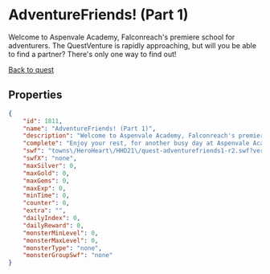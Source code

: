 # AdventureFriends! (Part 1)

Welcome to Aspenvale Academy, Falconreach's premiere school for adventurers. The QuestVenture is rapidly approaching, but will you be able to find a partner? There's only one way to find out!

[Back to quest](../quests.md)

## Properties

```json
{
    "id": 1811,
    "name": "AdventureFriends! (Part 1)",
    "description": "Welcome to Aspenvale Academy, Falconreach's premiere school for adventurers. The QuestVenture is rapidly approaching, but will you be able to find a partner? There's only one way to find out!",
    "complete": "Enjoy your rest, for another busy day at Aspenvale Academy awaits!",
    "swf": "towns\/HeroHeart\/HHD21\/quest-adventurefriends1-r2.swf?ver=1",
    "swfX": "none",
    "maxSilver": 0,
    "maxGold": 0,
    "maxGems": 0,
    "maxExp": 0,
    "minTime": 0,
    "counter": 0,
    "extra": "",
    "dailyIndex": 0,
    "dailyReward": 0,
    "monsterMinLevel": 0,
    "monsterMaxLevel": 0,
    "monsterType": "none",
    "monsterGroupSwf": "none"
}
```

